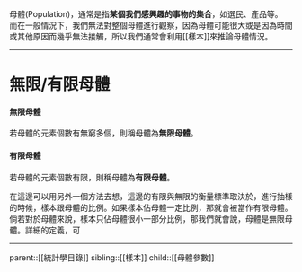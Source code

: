 母體(Population)，通常是指**某個我們感興趣的事物的集合**，如選民、產品等。
而在一般情況下，我們無法對整個母體進行觀察，因為母體可能很大或是因為時間或其他原因而幾乎無法接觸，所以我們通常會利用[[樣本]]來推論母體情況。

- - -
# 無限/有限母體
#### 無限母體
若母體的元素個數有無窮多個，則稱母體為**無限母體**。
#### 有限母體
若母體的元素個數有限，則稱母體為**有限母體**。

在這邊可以用另外一個方法去想，這邊的有限與無限的衡量標準取決於，進行抽樣的時候，樣本跟母體的比例。如果樣本佔母體一定比例，那就會被當作有限母體。倘若對於母體來說，樣本只佔母體很小一部分比例，那我們就會說，母體是無限母體。詳細的定義，可
- - -
parent::[[統計學目錄]]
sibling::[[樣本]]
child::[[母體參數]]